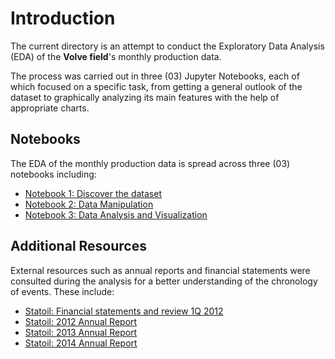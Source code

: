 # Introduction

The current directory is an attempt to conduct the Exploratory Data Analysis (EDA) of the **Volve field**'s monthly production data. 

The process was carried out in three (03) Jupyter Notebooks, each of which focused on a specific task, from getting a general outlook of the dataset to graphically analyzing its main features with the help of appropriate charts.

## Notebooks

The EDA of the monthly production data is spread across three (03) notebooks including:

- [Notebook 1: Discover the dataset](https://notebooks.githubusercontent.com/view/ipynb?browser=chrome&bypass_fastly=true&color_mode=auto&commit=b92c1b1a9bd026eca38484b32e67b26c13bef98d&device=unknown_device&docs_host=https%3A%2F%2Fdocs.github.com&enc_url=68747470733a2f2f7261772e67697468756275736572636f6e74656e742e636f6d2f4c616d793233372f566f6c76652d6669656c642f623932633162316139626430323665636133383438346233326536376232366331336265663938642f50726f64756374696f6e2f4544412f4544412532306f6e2532304d6f6e74686c79253230446174612f6e6f7465626f6f6b312e6970796e62&logged_in=true&nwo=Lamy237%2FVolve-field&path=Production%2FEDA%2FEDA+on+Monthly+Data%2Fnotebook1.ipynb&platform=windows&repository_id=659379612&repository_type=Repository&version=117)
- [Notebook 2: Data Manipulation](https://notebooks.githubusercontent.com/view/ipynb?browser=chrome&bypass_fastly=true&color_mode=auto&commit=b92c1b1a9bd026eca38484b32e67b26c13bef98d&device=unknown_device&docs_host=https%3A%2F%2Fdocs.github.com&enc_url=68747470733a2f2f7261772e67697468756275736572636f6e74656e742e636f6d2f4c616d793233372f566f6c76652d6669656c642f623932633162316139626430323665636133383438346233326536376232366331336265663938642f50726f64756374696f6e2f4544412f4544412532306f6e2532304d6f6e74686c79253230446174612f6e6f7465626f6f6b322e6970796e62&logged_in=true&nwo=Lamy237%2FVolve-field&path=Production%2FEDA%2FEDA+on+Monthly+Data%2Fnotebook2.ipynb&platform=windows&repository_id=659379612&repository_type=Repository&version=117)
- [Notebook 3: Data Analysis and Visualization](https://nbviewer.org/github/Lamy237/Volve-field/blob/main/Production/EDA/EDA%20on%20Monthly%20Data/notebook3.ipynb)

## Additional Resources

External resources such as annual reports and financial statements were consulted during the analysis for a better understanding of the chronology of events. These include:

- [Statoil: Financial statements and review 1Q 2012](https://cdn.equinor.com/files/h61q9gi9/global/763843fb03cadd5815349a0c32e079bda16b543b.pdf?q1-2012-financial-statements-and-review-equinor.pdf)
- [Statoil: 2012 Annual Report](https://cdn.equinor.com/files/h61q9gi9/global/b9a38e453593f930bdec33efa5a085b626cb4aab.pdf?statoil-annual-report-20f-2012.pdf)
- [Statoil: 2013 Annual Report](https://cdn.equinor.com/files/h61q9gi9/global/f7148331f9bfa5ddb7b7b9851bc94e9bff66dfb0.pdf?statoil-annual-report-20-F-2013.pdf)
- [Statoil: 2014 Annual Report](https://cdn.equinor.com/files/h61q9gi9/global/b2c0248e609fa8783137514d8fd0ca09f9a1ec5e.pdf?Statoil-20-F-2014.pdf)
